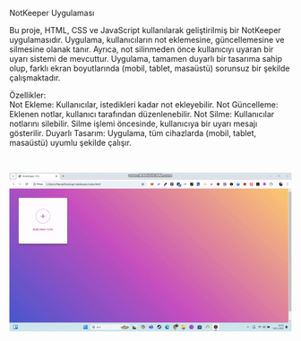 NotKeeper Uygulaması<br>

Bu proje, HTML, CSS ve JavaScript kullanılarak geliştirilmiş bir NotKeeper uygulamasıdır. Uygulama, kullanıcıların not eklemesine, güncellemesine ve silmesine olanak tanır. Ayrıca, not silinmeden önce kullanıcıyı uyaran bir uyarı sistemi de mevcuttur. Uygulama, tamamen duyarlı bir tasarıma sahip olup, farklı ekran boyutlarında (mobil, tablet, masaüstü) sorunsuz bir şekilde çalışmaktadır.<br>

Özellikler:<br>
Not Ekleme: Kullanıcılar, istedikleri kadar not ekleyebilir.
Not Güncelleme: Eklenen notlar, kullanıcı tarafından düzenlenebilir.
Not Silme: Kullanıcılar notlarını silebilir. Silme işlemi öncesinde, kullanıcıya bir uyarı mesajı gösterilir.
Duyarlı Tasarım: Uygulama, tüm cihazlarda (mobil, tablet, masaüstü) uyumlu şekilde çalışır.

<br>

![alt text](nootkeeepe-video-to-gif-converter-1.gif)

